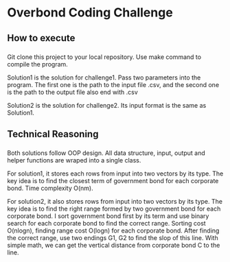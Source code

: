 # Overbond Coding Challenge
## How to execute
###

Git clone this project to your local repository. Use make command to compile the program.

Solution1 is the solution for challenge1. Pass two parameters into the program. The first one is the path to the input file .csv, and the second one is the path to the output file also end with .csv

Solution2 is the solution for challenge2. Its input format is the same as Solution1.

## Technical Reasoning
###

Both solutions follow OOP design. All data structure, input, output and helper functions are wraped into a single class.

For solution1, it stores each rows from input into two vectors by its type. The key idea is to find the closest term of government bond for each corporate bond. Time complexity O(nm).

For solution2, it also stores rows from input into two vectors by its type. The key idea is to find the right range formed by two government bond for each corporate bond. I sort government bond first by its term and use binary search for each corporate bond to find the correct range. Sorting cost O(nlogn), finding range cost O(logn) for each corporate bond. After finding the correct range, use two endings G1, G2 to find the slop of this line. With simple math, we can get the vertical distance from corporate bond C to the line.
